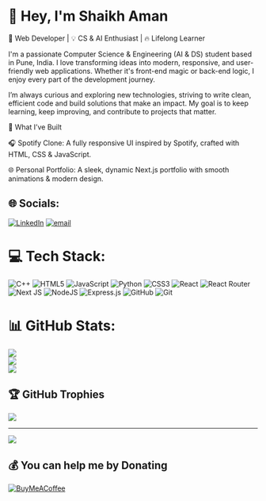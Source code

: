 # 👋 Hey, I'm Shaikh Aman  
🚀 Web Developer | 💡 CS & AI Enthusiast | 🔥 Lifelong Learner

I'm a passionate Computer Science & Engineering (AI & DS) student based in Pune, India. I love transforming ideas into modern, responsive, and user-friendly web applications. Whether it's front-end magic or back-end logic, I enjoy every part of the development journey.

I’m always curious and exploring new technologies, striving to write clean, efficient code and build solutions that make an impact. My goal is to keep learning, keep improving, and contribute to projects that matter.

🚩 What I’ve Built

🎧 Spotify Clone:
A fully responsive UI inspired by Spotify, crafted with HTML, CSS & JavaScript.

🌐 Personal Portfolio:
A sleek, dynamic Next.js portfolio with smooth animations & modern design.



## 🌐 Socials:
[![LinkedIn](https://img.shields.io/badge/LinkedIn-%230077B5.svg?logo=linkedin&logoColor=white)](https://linkedin.com/in/shaikh-aman-548958257) [![email](https://img.shields.io/badge/Email-D14836?logo=gmail&logoColor=white)](mailto:amaanahmed2022@gmail.com) 

# 💻 Tech Stack:
![C++](https://img.shields.io/badge/c++-%2300599C.svg?style=for-the-badge&logo=c%2B%2B&logoColor=white) ![HTML5](https://img.shields.io/badge/html5-%23E34F26.svg?style=for-the-badge&logo=html5&logoColor=white) ![JavaScript](https://img.shields.io/badge/javascript-%23323330.svg?style=for-the-badge&logo=javascript&logoColor=%23F7DF1E) ![Python](https://img.shields.io/badge/python-3670A0?style=for-the-badge&logo=python&logoColor=ffdd54) ![CSS3](https://img.shields.io/badge/css3-%231572B6.svg?style=for-the-badge&logo=css3&logoColor=white) ![React](https://img.shields.io/badge/react-%2320232a.svg?style=for-the-badge&logo=react&logoColor=%2361DAFB) ![React Router](https://img.shields.io/badge/React_Router-CA4245?style=for-the-badge&logo=react-router&logoColor=white) ![Next JS](https://img.shields.io/badge/Next-black?style=for-the-badge&logo=next.js&logoColor=white) ![NodeJS](https://img.shields.io/badge/node.js-6DA55F?style=for-the-badge&logo=node.js&logoColor=white) ![Express.js](https://img.shields.io/badge/express.js-%23404d59.svg?style=for-the-badge&logo=express&logoColor=%2361DAFB) ![GitHub](https://img.shields.io/badge/github-%23121011.svg?style=for-the-badge&logo=github&logoColor=white) ![Git](https://img.shields.io/badge/git-%23F05033.svg?style=for-the-badge&logo=git&logoColor=white)
# 📊 GitHub Stats:
![](https://github-readme-stats.vercel.app/api?username=shaikhaman1&theme=dark&hide_border=false&include_all_commits=false&count_private=false)<br/>
![](https://nirzak-streak-stats.vercel.app/?user=shaikhaman1&theme=dark&hide_border=false)<br/>
![](https://github-readme-stats.vercel.app/api/top-langs/?username=shaikhaman1&theme=dark&hide_border=false&include_all_commits=false&count_private=false&layout=compact)

## 🏆 GitHub Trophies
![](https://github-profile-trophy.vercel.app/?username=shaikhaman1&theme=radical&no-frame=false&no-bg=true&margin-w=4)


---
[![](https://visitcount.itsvg.in/api?id=shaikhaman1&icon=0&color=0)](https://visitcount.itsvg.in)

  ## 💰 You can help me by Donating
  [![BuyMeACoffee](https://img.shields.io/badge/Buy%20Me%20a%20Coffee-ffdd00?style=for-the-badge&logo=buy-me-a-coffee&logoColor=black)](https://buymeacoffee.com/amaan11) 

  
<!-- Proudly created with GPRM ( https://gprm.itsvg.in ) -->

<!--
**SHAIKHAMAN1/shaikhaman1** is a ✨ _special_ ✨ repository because its `README.md` (this file) appears on your GitHub profile.

Here are some ideas to get you started:

- 🔭 I’m currently working on ...
- 🌱 I’m currently learning ...
- 👯 I’m looking to collaborate on ...
- 🤔 I’m looking for help with ...
- 💬 Ask me about ...
- 📫 How to reach me: ...
- 😄 Pronouns: ...
- ⚡ Fun fact: ...
-->
